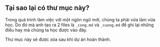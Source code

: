 ## Tại sao lại có thư mục này?

Trong quá trình làm việc với một ngôn ngữ mới, chúng ta phải vừa làm vừa học. Do đó mà anh tạo ra 2 files là `_cong.md` và `_cuong.md` để ghi lại những điều hay mà chúng ta học được vào đây.

Thư mục này sẽ được xóa sau khi dự án hoàn thành.